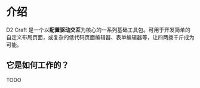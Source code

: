 # 介绍

D2 Craft 是一个以**配置驱动交互**为核心的一系列基础工具包。可用于开发简单的自定义布局页面，或复杂的低代码页面编辑器、表单编辑器等，让四两拨千斤成为可能。

## 它是如何工作的？

TODO
